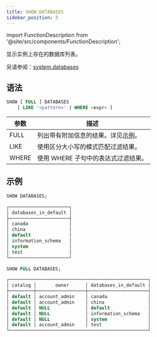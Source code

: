 ```yaml
---
title: SHOW DATABASES
sidebar_position: 5
---
```

import FunctionDescription from '@site/src/components/FunctionDescription';

<FunctionDescription description="引入或更新版本：v1.2.290"/>

显示实例上存在的数据库列表。

另请参阅：[system.databases](../../../00-sql-reference/20-system-tables/system-databases.md)

## 语法

```sql
SHOW [ FULL ] DATABASES 
    [ LIKE '<pattern>' | WHERE <expr> ]
```

| 参数     | 描述                                                                                                                 |
|----------|---------------------------------------------------------------------------------------------------------------------|
| FULL     | 列出带有附加信息的结果。详见[示例](#examples)。                                                                     |
| LIKE     | 使用区分大小写的模式匹配过滤结果。                                                                                   |
| WHERE    | 使用 WHERE 子句中的表达式过滤结果。                                                                                  |

## 示例

```sql
SHOW DATABASES;

┌──────────────────────┐
│ databases_in_default │
├──────────────────────┤
│ canada               │
│ china                │
│ default              │
│ information_schema   │
│ system               │
│ test                 │
└──────────────────────┘

SHOW FULL DATABASES;

┌───────────────────────────────────────────────────┐
│ catalog │       owner      │ databases_in_default │
├─────────┼──────────────────┼──────────────────────┤
│ default │ account_admin    │ canada               │
│ default │ account_admin    │ china                │
│ default │ NULL             │ default              │
│ default │ NULL             │ information_schema   │
│ default │ NULL             │ system               │
│ default │ account_admin    │ test                 │
└───────────────────────────────────────────────────┘
```